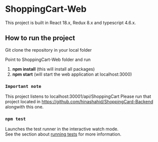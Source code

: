 # ShoppingCart-Web

This project is built in React 18.x, Redux 8.x and typescript 4.6.x.

## How to run the project

Git clone the repository in your local folder

Point to ShoppingCart-Web folder and run 
1. **npm install** (this will install all packages)
2. **npm start** (will start the web application at localhost:3000)

### `Important note`

This project listens to localhost:30001/api/ShoppingCart 
Please run that project located in https://github.com/hinashahid/ShoppingCard-Backend alongwith this one.

### `npm test`

Launches the test runner in the interactive watch mode.\
See the section about [running tests](https://facebook.github.io/create-react-app/docs/running-tests) for more information.


